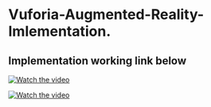 # Vuforia-Augmented-Reality-Imlementation.

## Implementation working link below

[![Watch the video](https://img.youtube.com/vi/_5Fd7s0ENPU/maxresdefault.jpg)](https://www.youtube.com/watch?v=_5Fd7s0ENPU)

[![Watch the video](https://img.youtube.com/vi/syww8ReJKx4/hqdefault.jpg)](https://www.youtube.com/watch?v=syww8ReJKx4)
